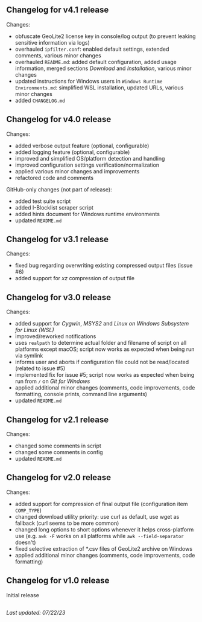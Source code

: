 ## Changelog for v4.1 release

Changes:
- obfuscate GeoLite2 license key in console/log output (to prevent leaking sensitive information via logs)
- overhauled `ipfilter.conf`: enabled default settings, extended comments, various minor changes
- overhauled `README.md`: added default configuration, added usage information, merged sections *Download* and *Installation*, various minor changes
- updated instructions for Windows users in `Windows Runtime Environments.md`: simplified WSL installation, updated URLs, various minor changes
- added `CHANGELOG.md`

## Changelog for v4.0 release

Changes:
- added verbose output feature (optional, configurable)
- added logging feature (optional, configurable)
- improved and simplified OS/platform detection and handling
- improved configuration settings verification/normalization
- applied various minor changes and improvements
- refactored code and comments

GitHub-only changes (not part of release):
- added test suite script
- added I-Blocklist scraper script
- added hints document for Windows runtime environments
- updated `README.md`

## Changelog for v3.1 release

Changes:
- fixed bug regarding overwriting existing compressed output files (issue #6)
- added support for *xz* compression of output file

## Changelog for v3.0 release

Changes:
- added support for _Cygwin_, _MSYS2_ and _Linux on Windows Subsystem for Linux (WSL)_
- improved/reworked notifications
- uses `realpath` to determine actual folder and filename of script on all platforms except macOS; script now works as expected when being run via symlink
- informs user and aborts if configuration file could not be read/located (related to issue #5)
- implemented fix for issue #5; script now works as expected when being run from `/` on _Git for Windows_
- applied additional minor changes (comments, code improvements, code formatting, console prints, command line arguments)
- updated `README.md`

## Changelog for v2.1 release

Changes:
- changed some comments in script
- changed some comments in config
- updated `README.md`

## Changelog for v2.0 release

Changes:
- added support for compression of final output file (configuration item `COMP_TYPE`)
- changed download utility priority: use curl as default, use wget as fallback (curl seems to be more common)
- changed long options to short options whenever it helps cross-platform use (e.g. `awk -F` works on all platforms while `awk --field-separator` doesn't)
- fixed selective extraction of *.csv files of GeoLite2 archive on Windows
- applied additional minor changes (comments, code improvements, code formatting)

## Changelog for v1.0 release

Initial release

##

_Last updated: 07/22/23_
